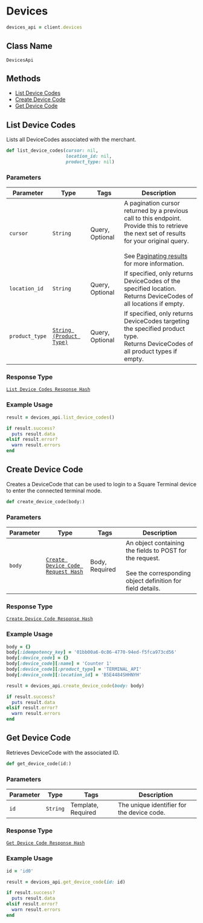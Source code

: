 # Devices

```ruby
devices_api = client.devices
```

## Class Name

`DevicesApi`

## Methods

* [List Device Codes](/doc/devices.md#list-device-codes)
* [Create Device Code](/doc/devices.md#create-device-code)
* [Get Device Code](/doc/devices.md#get-device-code)

## List Device Codes

Lists all DeviceCodes associated with the merchant.

```ruby
def list_device_codes(cursor: nil,
                      location_id: nil,
                      product_type: nil)
```

### Parameters

| Parameter | Type | Tags | Description |
|  --- | --- | --- | --- |
| `cursor` | `String` | Query, Optional | A pagination cursor returned by a previous call to this endpoint.<br>Provide this to retrieve the next set of results for your original query.<br><br>See [Paginating results](#paginatingresults) for more information. |
| `location_id` | `String` | Query, Optional | If specified, only returns DeviceCodes of the specified location.<br>Returns DeviceCodes of all locations if empty. |
| `product_type` | [`String (Product Type)`](/doc/models/product-type.md) | Query, Optional | If specified, only returns DeviceCodes targeting the specified product type.<br>Returns DeviceCodes of all product types if empty. |

### Response Type

[`List Device Codes Response Hash`](/doc/models/list-device-codes-response.md)

### Example Usage

```ruby
result = devices_api.list_device_codes()

if result.success?
  puts result.data
elsif result.error?
  warn result.errors
end
```

## Create Device Code

Creates a DeviceCode that can be used to login to a Square Terminal device to enter the connected
terminal mode.

```ruby
def create_device_code(body:)
```

### Parameters

| Parameter | Type | Tags | Description |
|  --- | --- | --- | --- |
| `body` | [`Create Device Code Request Hash`](/doc/models/create-device-code-request.md) | Body, Required | An object containing the fields to POST for the request.<br><br>See the corresponding object definition for field details. |

### Response Type

[`Create Device Code Response Hash`](/doc/models/create-device-code-response.md)

### Example Usage

```ruby
body = {}
body[:idempotency_key] = '01bb00a6-0c86-4770-94ed-f5fca973cd56'
body[:device_code] = {}
body[:device_code][:name] = 'Counter 1'
body[:device_code][:product_type] = 'TERMINAL_API'
body[:device_code][:location_id] = 'B5E4484SHHNYH'

result = devices_api.create_device_code(body: body)

if result.success?
  puts result.data
elsif result.error?
  warn result.errors
end
```

## Get Device Code

Retrieves DeviceCode with the associated ID.

```ruby
def get_device_code(id:)
```

### Parameters

| Parameter | Type | Tags | Description |
|  --- | --- | --- | --- |
| `id` | `String` | Template, Required | The unique identifier for the device code. |

### Response Type

[`Get Device Code Response Hash`](/doc/models/get-device-code-response.md)

### Example Usage

```ruby
id = 'id0'

result = devices_api.get_device_code(id: id)

if result.success?
  puts result.data
elsif result.error?
  warn result.errors
end
```

